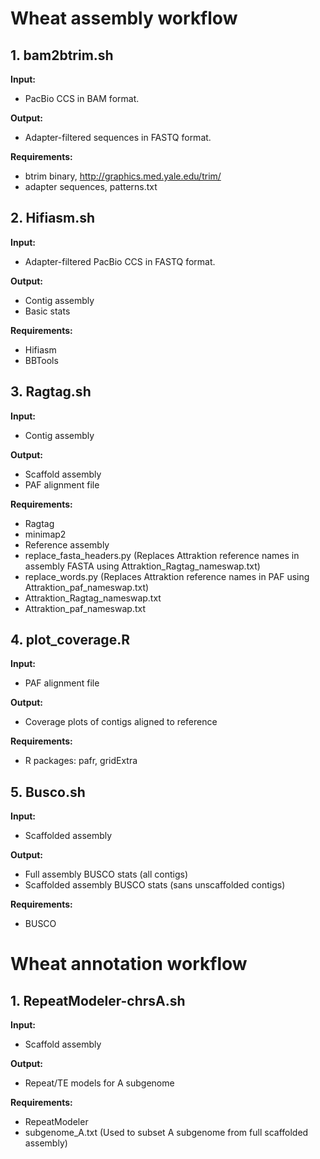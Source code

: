 # Wheat assembly workflow

## 1. bam2btrim.sh

__Input:__

- PacBio CCS in BAM format.

__Output:__

- Adapter-filtered sequences in FASTQ format.

__Requirements:__

- btrim binary, http://graphics.med.yale.edu/trim/
- adapter sequences, patterns.txt
   

## 2. Hifiasm.sh

__Input:__

- Adapter-filtered PacBio CCS in FASTQ format.

__Output:__

- Contig assembly
- Basic stats

__Requirements:__

- Hifiasm
- BBTools
     

## 3. Ragtag.sh

__Input:__

- Contig assembly

__Output:__

- Scaffold assembly
- PAF alignment file

__Requirements:__

- Ragtag
- minimap2
- Reference assembly
- replace_fasta_headers.py (Replaces Attraktion reference names in assembly FASTA using Attraktion_Ragtag_nameswap.txt)
- replace_words.py (Replaces Attraktion reference names in PAF using Attraktion_paf_nameswap.txt)
- Attraktion_Ragtag_nameswap.txt
- Attraktion_paf_nameswap.txt


## 4. plot_coverage.R

__Input:__

- PAF alignment file

__Output:__

- Coverage plots of contigs aligned to reference

__Requirements:__

- R packages: pafr, gridExtra

## 5. Busco.sh

__Input:__

- Scaffolded assembly

__Output:__

- Full assembly BUSCO stats (all contigs)
- Scaffolded assembly BUSCO stats (sans unscaffolded contigs)

__Requirements:__

- BUSCO

# Wheat annotation workflow

## 1. RepeatModeler-chrsA.sh

__Input:__

- Scaffold assembly

__Output:__

- Repeat/TE models for A subgenome

__Requirements:__

- RepeatModeler
- subgenome_A.txt (Used to subset A subgenome from full scaffolded assembly)